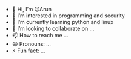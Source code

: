 - 👋 Hi, I’m @Arun
- 👀 I’m interested in programming and security
- 🌱 I’m currently learning python and linux
- 💞️ I’m looking to collaborate on ...
- 📫 How to reach me ...
- 😄 Pronouns: ...
- ⚡ Fun fact: ...

<!---
Arba2021/Arba2021 is a ✨ special ✨ repository because its `README.md` (this file) appears on your GitHub profile.
You can click the Preview link to take a look at your changes.
--->
